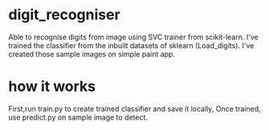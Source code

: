 # digit_recogniser
Able to recognise digits from image using SVC trainer from scikit-learn.
I've trained the classifier from the inbuilt datasets of sklearn (Load_digits).
I've created those sample images on simple paint app.

# how it works
First,run train.py to create trained classifier and save it locally, Once trained, use predict.py on sample image to detect.

